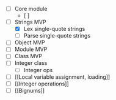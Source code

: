 - [ ] Core module
	- [ ] 
- [ ] Strings MVP
	- [x] Lex single-quote strings
	- [ ] Parse single-quote strings
- [ ] Object MVP
- [ ] Module MVP
- [ ] Class MVP
- [ ] Integer class
	- [ ] Integer ops
- [ ] [[Local variable assignment, loading]]
- [ ] [[Integer operations]]
- [ ] [[Bignums]]